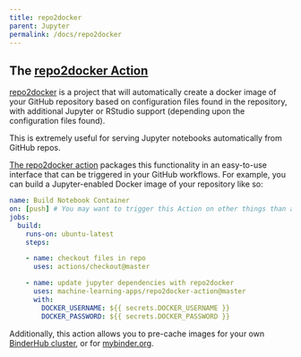 ```yaml
---
title: repo2docker
parent: Jupyter
permalink: /docs/repo2docker
---
```


## The [repo2docker Action](https://github.com/machine-learning-apps/repo2docker-action) 

[repo2docker](https://repo2docker.readthedocs.io/) is a project that will automatically create a docker image of your GitHub repository based on configuration files found in the repository, with additional Jupyter or RStudio support (depending upon the configuration files found).  

This is extremely useful for serving Jupyter notebooks automatically from GitHub repos.  

[The repo2docker action](https://github.com/machine-learning-apps/repo2docker-action) packages this functionality in an easy-to-use interface that can be triggered in your GitHub workflows. For example, you can build a Jupyter-enabled Docker image of your repository like so:

```yaml
name: Build Notebook Container
on: [push] # You may want to trigger this Action on other things than a push.
jobs:
  build:
    runs-on: ubuntu-latest
    steps:

    - name: checkout files in repo
      uses: actions/checkout@master

    - name: update jupyter dependencies with repo2docker
      uses: machine-learning-apps/repo2docker-action@master
      with:
        DOCKER_USERNAME: ${{ secrets.DOCKER_USERNAME }}
        DOCKER_PASSWORD: ${{ secrets.DOCKER_PASSWORD }}
```

Additionally, this action allows you to pre-cache images for your own [BinderHub cluster](https://binderhub.readthedocs.io/en/latest/zero-to-binderhub/setup-binderhub.html), or for [mybinder.org](https://mybinder.org/).